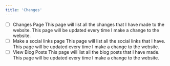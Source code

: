 ```yaml
---
title: 'Changes'
---
```


- [ ] Changes Page
      This page will list all the changes that I have made to the website. This page will be updated every time I make a change to the website.
- [ ] Make a social links page
      This page will list all the social links that I have. This page will be updated every time I make a change to the website.
- [ ] View Blog Posts
      This page will list all the blog posts that I have made. This page will be updated every time I make a change to the website.
